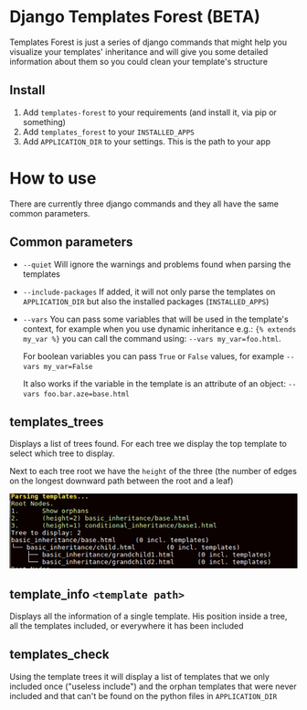 # Django Templates Forest (BETA)

Templates Forest is just a series of django commands that might help you
visualize your templates' inheritance and will give you some detailed
information about them so you could clean your template's structure

## Install

1. Add ``templates-forest`` to your requirements (and install it, via pip or something)
2. Add ``templates_forest`` to your ``INSTALLED_APPS``
3. Add ``APPLICATION_DIR`` to your settings. This is the path to your app

# How to use

There are currently three django commands and they all have the same common
parameters.

## Common parameters

- ``--quiet`` Will ignore the warnings and problems found when parsing the
  templates
- ``--include-packages`` If added, it will not only parse the templates on
  `APPLICATION_DIR` but also the installed packages (``INSTALLED_APPS``)
- ``--vars`` You can pass some variables that will be used in the template's
  context, for example when you use dynamic inheritance e.g.:
    ``{% extends my_var %}``
  you can call the command using: ``--vars my_var=foo.html``.

  For boolean variables you can pass ``True`` or ``False`` values, for example ``--vars my_var=False``

  It also works if the variable in the template is an attribute of an object: ``--vars foo.bar.aze=base.html``  

## templates_trees

Displays a list of trees found. For each tree we display the top template to
select which tree to display.

Next to each tree root we have the ``height`` of the three (the number of edges on the longest downward path between the root and a leaf)

![Templates_trees command example](screenshots/templates_trees.png "Example of the templates_tree command result")

## template_info ``<template path>``

Displays all the information of a single template. His position inside a tree,
all the templates included, or everywhere it has been included

## templates_check

Using the template trees it will display a list of templates that we only
included once ("useless include") and the orphan templates that were never
included and that can't be found on the python files in ``APPLICATION_DIR``
